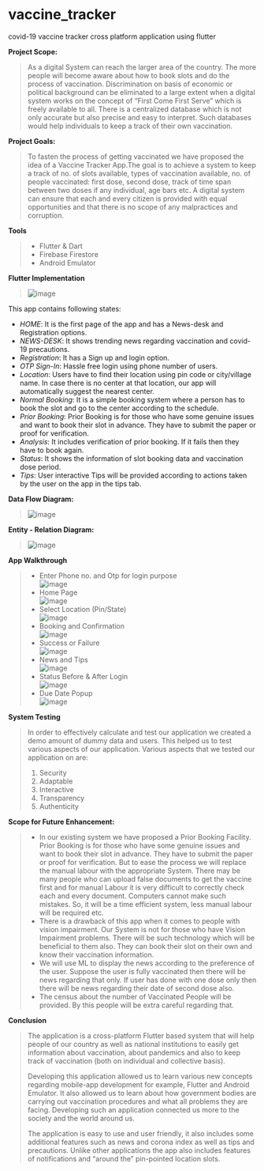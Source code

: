 # vaccine_tracker
covid-19 vaccine tracker cross platform application using flutter

**Project Scope:**
>As a digital System can reach the larger area of the country. The more people will become aware about how to book slots and do the process of vaccination. Discrimination on basis of economic or political background can be eliminated to a large extent when a digital system works on the concept of “First Come First Serve” which is freely available to all.
There is a centralized database which is not only accurate but also precise and easy to interpret. Such databases would help individuals to keep a track of their own vaccination.

**Project Goals:**
>To fasten the process of getting vaccinated we have proposed the idea of a Vaccine Tracker App.The goal is to achieve a system to keep a track of no. of slots available, types of vaccination available, no. of people vaccinated: first dose, second dose, track of time span between two doses if any individual, age bars etc. A digital system can ensure that each and every citizen is provided with equal opportunities and that there is no scope of any malpractices and corruption.

**Tools**
> - Flutter & Dart
> -  Firebase Firestore
> - Android Emulator

**Flutter Implementation**
> ![image](https://github.com/user-attachments/assets/9fb5fd5b-769c-4a1b-840a-78599c193118)<br>

This app contains following states: <br>
- *HOME*: It is the first page of the app and has a News-desk and Registration options.<br>
- *NEWS-DESK*: It shows trending news regarding vaccination and covid-19 precautions. <br>
- *Registration*: It has a Sign up and login option.<br>
- *OTP Sign-In*: Hassle free login using phone number of users.<br>
- *Location*: Users have to find their location using pin code or city/village name. In case there is no center at that location, our app will automatically suggest the nearest center.<br>
- *Normal Booking*: It is a simple booking system where a person has to book the slot and go to the center according to the schedule.<br>
- *Prior Booking*: Prior Booking is for those who have some genuine issues and want to book their slot in advance. They have to submit the paper or proof for verification.<br>
- *Analysis*: It includes verification of prior booking. If it fails then they have to book again.<br>
- *Status*: It shows the information of slot booking data and vaccination dose period.<br>
- *Tips*: User interactive Tips will be provided according to actions taken by the user on the app in the tips tab.<br>


**Data Flow Diagram:**
>
> ![image](https://github.com/user-attachments/assets/81f8e09e-b2c3-4b30-828c-6936f01a5e53)<br>

**Entity - Relation Diagram:**
>
> ![image](https://github.com/user-attachments/assets/ef4e3493-9d11-4f84-8c29-94b2a07f83d9)<br>

**App Walkthrough**
> - Enter Phone no. and Otp for login purpose<br>
> ![image](https://github.com/user-attachments/assets/af420521-69ea-42f3-8c6d-c6f9c561d243)<br>
> - Home Page<br>
> ![image](https://github.com/user-attachments/assets/931f3383-0114-49ba-92af-6a3aa71ff4d2)<br>
> - Select Location (Pin/State)<br>
> ![image](https://github.com/user-attachments/assets/1da7a7c0-15cf-4b28-9931-36fc935e784c)<br>
> - Booking and Confirmation <br>
> ![image](https://github.com/user-attachments/assets/ebdec733-6249-4d72-adda-02bcd29fbcfe)<br>
> - Success or Failure<br>
> ![image](https://github.com/user-attachments/assets/b3f4ed86-1842-419f-aeec-306e80b19dd6)<br>
> - News and Tips<br>
> ![image](https://github.com/user-attachments/assets/2d9e4079-5196-4781-b991-6dd23b51794d)<br>
> - Status Before & After Login<br>
> ![image](https://github.com/user-attachments/assets/2e1ce243-0e1d-4bd3-98e4-203adec33d2a)<br>
> - Due Date Popup<br>
> ![image](https://github.com/user-attachments/assets/a905d2cb-bf6d-4b91-a7dc-7e50a573d7e6)<br>

**System Testing**
>In order to effectively calculate and test our application we created a demo amount of dummy data and users. This helped us to test various aspects of our application.
Various aspects that we tested our application on are:
> 1. Security
> 2. Adaptable
> 3. Interactive
> 4. Transparency
> 5. Authenticity

**Scope for Future Enhancement:**
> - In our existing system we have proposed a Prior Booking Facility. Prior Booking is for those who have some genuine issues and want to book their slot in advance. They have to submit the paper or proof for verification. But to ease the process we will replace the manual labour with the appropriate System. There may be many people who can upload false documents to get the vaccine first and for manual Labour it is very difficult to correctly check each and every document. Computers cannot make such mistakes. So, it will be a time efficient system, less manual labour will be required etc.
> - There is a drawback of this app when it comes to people with vision impairment. Our System is not for those who have Vision Impairment problems. There will be such technology which will be beneficial to them also. They can book their slot on their own and know their vaccination information.
> - We will use ML to display the news according to the preference of the user. Suppose the user is fully vaccinated then there will be news regarding that only. If user has done with one dose only then there will be news regarding their date of second dose also.
> - The census about the number of Vaccinated People will be provided. By this people will be extra careful regarding that.

**Conclusion**
>The application is a cross-platform Flutter based system that will help people of our country as well as national institutions to easily get information about vaccination, about pandemics and also to keep track of vaccination (both on individual and collective basis).<br>
>
>Developing this application allowed us to learn various new concepts regarding mobile-app development for example, Flutter and Android Emulator. It also allowed us to learn about how government bodies are carrying out vaccination procedures and what all problems they are facing. Developing such an application connected us more to the society and the world around us.<br>
>
>The application is easy to use and user friendly, it also includes some additional features such as news and corona index as well as tips and precautions. Unlike other applications the app also includes features of notifications and “around the” pin-pointed location slots.<br>
  







